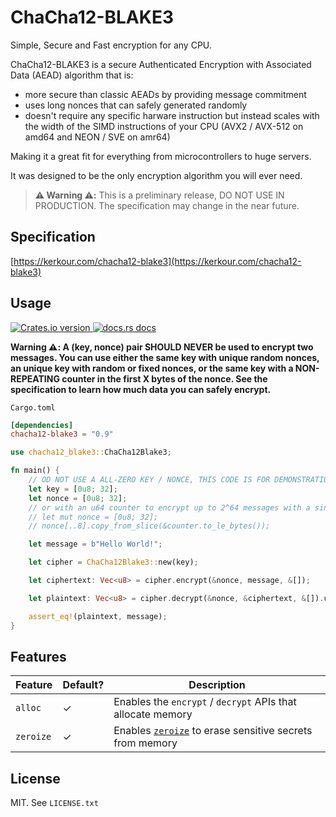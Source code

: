 # ChaCha12-BLAKE3

Simple, Secure and Fast encryption for any CPU.


ChaCha12-BLAKE3 is a secure Authenticated Encryption with Associated Data (AEAD) algorithm that is:
- more secure than classic AEADs by providing message commitment
- uses long nonces that can safely generated randomly
- doesn't require any specific harware instruction but instead scales with the width of the SIMD instructions of your CPU (AVX2 / AVX-512 on amd64 and NEON / SVE on amr64)

Making it a great fit for everything from microcontrollers to huge servers.


It was designed to be the only encryption algorithm you will ever need.

> **⚠️ Warning ⚠️:** This is a preliminary release, DO NOT USE IN PRODUCTION. The specification may change in the near future.


## Specification

[https://kerkour.com/chacha12-blake3](https://kerkour.com/chacha12-blake3)


## Usage

<div>
  <!-- Version -->
  <a href="https://crates.io/crates/chacha12-blake3">
    <img src="https://img.shields.io/crates/v/chacha12-blake3.svg?style=flat-square" alt="Crates.io version" />
  </a>
  <!-- Docs -->
  <a href="https://docs.rs/chacha12-blake3">
    <img src="https://img.shields.io/badge/docs-latest-blue.svg?style=flat-square" alt="docs.rs docs" />
  </a>
</div>


**Warning ⚠️: A (key, nonce) pair SHOULD NEVER be used to encrypt two messages. You can use either the same key with unique random nonces, an unique key with random or fixed nonces, or the same key with a NON-REPEATING counter in the first X bytes of the nonce. See the specification to learn how much data you can safely encrypt.**

`Cargo.toml`
```toml
[dependencies]
chacha12-blake3 = "0.9"
```

```rust
use chacha12_blake3::ChaCha12Blake3;

fn main() {
    // OD NOT USE A ALL-ZERO KEY / NONCE, THIS CODE IS FOR DEMONSTRATION ONLY
    let key = [0u8; 32];
    let nonce = [0u8; 32];
    // or with an u64 counter to encrypt up to 2^64 messages with a single key:
    // let mut nonce = [0u8; 32];
    // nonce[..8].copy_from_slice(&counter.to_le_bytes());

    let message = b"Hello World!";

    let cipher = ChaCha12Blake3::new(key);

    let ciphertext: Vec<u8> = cipher.encrypt(&nonce, message, &[]);

    let plaintext: Vec<u8> = cipher.decrypt(&nonce, &ciphertext, &[]).unwrap();

    assert_eq!(plaintext, message);
}
```

## Features

| Feature | Default? | Description |
| --------| ---------| ----------- |
| `alloc` | ✓ | Enables the `encrypt` / `decrypt` APIs that allocate memory |
| `zeroize` | ✓ | Enables [`zeroize`](https://crates.io/crates/zeroize) to erase sensitive secrets from memory |


## License

MIT. See `LICENSE.txt`
